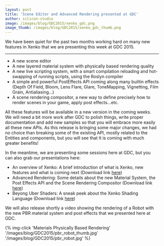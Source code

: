 ```yaml
---
layout: post
title: 'Scene Editor and Advanced Rendering presented at GDC'
author: silicon-studio
image: /images/blog/GDC2015/xenko_gdc.png
image_thumb: /images/blog/GDC2015/xenko_gdc_thumb.png
---
```


We have been quiet for the past two months working hard on many new features in Xenko that we are presenting this week at GDC 2015.

---

<ul>
	<li>A new scene editor</li>
	<li>A new layered material system with physically based rendering quality</li>
	<li>A new live scripting system, with a smart compilation reloading and hot-swapping of running scripts, using the Roslyn compiler</li>
	<li>A simple and powerful PostEffects API coming along many builtin effects (Depth Of Field, Bloom, Lens Flare, Glare, ToneMapping, Vignetting, Film Grain, Antialiasing...)</li>
	<li>A scene rendering compositor, a new way to define precisely how to render scenes in your game, apply post effects...etc.</li>
</ul>

<p>All these features will be available in a new version in the coming weeks. We will need a bit more work after GDC to polish things, write proper documentation and add new samples so that you will embrace more easily all these new APIs. As this release is bringing some major changes, we had no choice than breaking some of the existing API, mostly related to the Entities and components, but you will see that It is coming with much greater benefits!</p>

<p>In the meantime, we are presenting some sessions here at GDC, but you can also grab our presentations here:</p>

<ul>
	<li>An overview of Xenko: A brief introduction of what is Xenko, new features and what is coming next (Download link <a href="http://stride3d.net/images/blog/XenkoSession1-Overview.pptx">here</a>)</li>
	<li>Advanced Rendering: Some details about the new Material System, the Post Effects API and the Scene Rendering Compositor (Download link <a href="http://stride3d.net/images/blog/XenkoSession2-AdvancedRendering.pptx">here</a>)</li>
	<li>Beyong Uber Shaders: A sneak peek about the Xenko Shading Language (Download link <a href="http://stride3d.net/images/blog/XenkoSession3-BeyonUberShaders.pptx">here</a>)</li>
</ul>

<p>We will also release shortly a video showing the rendering of a Robot with the new PBR material system and post effects that we presented here at GDC.</p>

{% img-click 'Materials Physically Based Rendering' '/images/blog/GDC2015/pbr_robot_thumb.jpg' '/images/blog/GDC2015/pbr_robot.jpg' %}